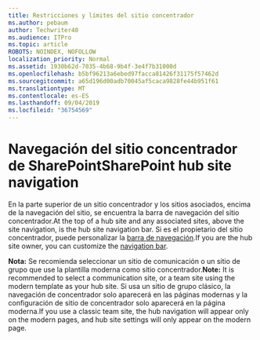 ```yaml
---
title: Restricciones y límites del sitio concentrador
ms.author: pebaum
author: Techwriter40
ms.audience: ITPro
ms.topic: article
ROBOTS: NOINDEX, NOFOLLOW
localization_priority: Normal
ms.assetid: 1930b62d-7035-4b68-9b4f-3e4f7b31000d
ms.openlocfilehash: b5bf96213a6ebed97facca81426f31175f57462d
ms.sourcegitcommit: a65d196d00adb70045af5caca9828fe44b951f61
ms.translationtype: MT
ms.contentlocale: es-ES
ms.lasthandoff: 09/04/2019
ms.locfileid: "36754569"
---
```

# <a name="sharepoint-hub-site-navigation"></a><span data-ttu-id="36292-102">Navegación del sitio concentrador de SharePoint</span><span class="sxs-lookup"><span data-stu-id="36292-102">SharePoint hub site navigation</span></span>

<span data-ttu-id="36292-103">En la parte superior de un sitio concentrador y los sitios asociados, encima de la navegación del sitio, se encuentra la barra de navegación del sitio concentrador.</span><span class="sxs-lookup"><span data-stu-id="36292-103">At the top of a hub site and any associated sites, above the site navigation, is the hub site navigation bar.</span></span> <span data-ttu-id="36292-104">Si es el propietario del sitio concentrador, puede personalizar la [barra de navegación](https://support.office.com/article/customize-the-navigation-on-your-sharepoint-site-3cd61ae7-a9ed-4e1e-bf6d-4655f0bf25ca#hubnav).</span><span class="sxs-lookup"><span data-stu-id="36292-104">If you are the hub site owner, you can customize the [navigation bar](https://support.office.com/article/customize-the-navigation-on-your-sharepoint-site-3cd61ae7-a9ed-4e1e-bf6d-4655f0bf25ca#hubnav).</span></span> 

<span data-ttu-id="36292-105">**Nota:** Se recomienda seleccionar un sitio de comunicación o un sitio de grupo que use la plantilla moderna como sitio concentrador.</span><span class="sxs-lookup"><span data-stu-id="36292-105">**Note:** It is recommended to select a communication site, or a team site using the modern template as your hub site.</span></span> <span data-ttu-id="36292-106">Si usa un sitio de grupo clásico, la navegación de concentrador solo aparecerá en las páginas modernas y la configuración de sitio de concentrador solo aparecerá en la página moderna.</span><span class="sxs-lookup"><span data-stu-id="36292-106">If you use a classic team site, the hub navigation will appear only on the modern pages, and hub site settings will only appear on the modern page.</span></span> 


